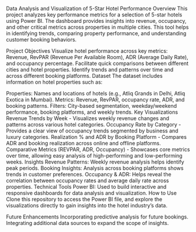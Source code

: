 Data Analysis and Visualization of 5-Star Hotel Performance
Overview
This project analyzes key performance metrics for a selection of 5-star hotels using Power BI. The dashboard provides insights into revenue, occupancy, and other critical metrics across properties in multiple cities. This tool helps in identifying trends, comparing property performance, and understanding customer booking behaviors.

Project Objectives
Visualize hotel performance across key metrics: Revenue, RevPAR (Revenue Per Available Room), ADR (Average Daily Rate), and occupancy percentage.
Facilitate quick comparisons between different cities and hotel properties.
Identify trends and patterns over time and across different booking platforms.
Dataset
The dataset includes information on hotel properties such as:

Properties: Names and locations of hotels (e.g., Atliq Grands in Delhi, Atliq Exotica in Mumbai).
Metrics: Revenue, RevPAR, occupancy rate, ADR, and booking patterns.
Filters: City-based segmentation, weekday/weekend performance, booking platforms, and weekly trends.
Key Visualizations
Revenue Trends by Week - Visualizes weekly revenue changes and patterns across various hotel categories.
Occupancy Rate by Category - Provides a clear view of occupancy trends segmented by business and luxury categories.
Realization % and ADR by Booking Platform - Compares ADR and booking realization across online and offline platforms.
Comparative Metrics (REVPAR, ADR, Occupancy) - Showcases core metrics over time, allowing easy analysis of high-performing and low-performing weeks.
Insights
Revenue Patterns: Weekly revenue analysis helps identify peak periods.
Booking Insights: Analysis across booking platforms shows trends in customer preferences.
Occupancy & ADR: Helps reveal the correlation between occupancy rates and average daily rate across properties.
Technical Tools
Power BI: Used to build interactive and responsive dashboards for data analysis and visualization.
How to Use
Clone this repository to access the Power BI file, and explore the visualizations directly to gain insights into the hotel industry’s data.

Future Enhancements
Incorporating predictive analysis for future bookings.
Integrating additional data sources to expand the scope of insights.
